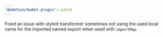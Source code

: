 ```yaml
---
'@emotion/babel-plugin': patch
---
```


Fixed an issue with styled transformer sometimes not using the used local name for the imported named export when used with `importMap`.
